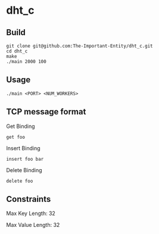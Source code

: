 # dht_c

## Build
```
git clone git@github.com:The-Important-Entity/dht_c.git
cd dht_c
make
./main 2000 100
```

## Usage
```
./main <PORT> <NUM_WORKERS>
```

## TCP message format
Get Binding
```
get foo
```
Insert Binding
```
insert foo bar
```
Delete Binding
```
delete foo
```
## Constraints
Max Key Length: 32

Max Value Length: 32
